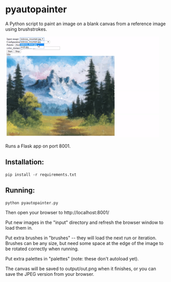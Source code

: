 # pyautopainter
A Python script to paint an image on a blank canvas from a reference image using brushstrokes.

![example gif at 2x speed](https://github.com/Spyduck/pyautopainter/raw/master/examples/example.gif)

Runs a Flask app on port 8001.

## Installation:

```
pip install -r requirements.txt
```

## Running:
```
python pyautopainter.py
```
Then open your browser to http://localhost:8001/

Put new images in the "input" directory and refresh the browser window to load them in.

Put extra brushes in "brushes" -- they will load the next run or iteration. Brushes can be any size, but need some space at the edge of the image to be rotated correctly when running.

Put extra palettes in "palettes" (note: these don't autoload yet).

The canvas will be saved to output/out.png when it finishes, or you can save the JPEG version from your browser.
